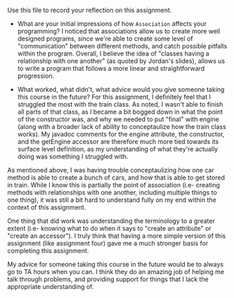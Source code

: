 Use this file to record your reflection on this assignment.

- What are your initial impressions of how `Association` affects your programming?
I noticed that associations allow us to create more well designed programs, since we're able to create some level of "communication" between different methods, and catch possible pitfalls within the program. Overall, I believe the idea of "classes having a relationship with one another" (as quoted by Jordan's slides), allows us to write a program that follows a more linear and straightforward progression. 

- What worked, what didn't, what advice would you give someone taking this course in the future?
For this assignment, I definitely feel that I struggled the most with the train class. As noted, I wasn't able to finish all parts of that class, as I became a bit bogged down in what the point of the constructor was, and why we needed to put "final" with engine (along with a broader lack of ability to conceptaulize how the train class works). My javadoc comments for the engine attribute, the constructor, and the getEngine accessor are therefore much more tied towards its surface level definition, as my understanding of what they're actually doing was something I struggled with. 

As mentioned above, I was having trouble conceptaulizing how one car method is able to create a bunch of cars, and how that is able to get stored in train. While I know this is partially the point of association (i.e- creating methods with relationships with one another, including multiple things to one thing), it was still a bit hard to understand fully on my end within the context of this assignment.

One thing that did work was understanding the terminology to a greater extent (i.e- knowing what to do when it says to "create an attribute" or "create an accessor"). I truly think that having a more simple version of this assignment (like assignment four) gave me a much stronger basis for completing this assignment. 

My advice for someone taking this course in the future would be to always go to TA hours when you can. I think they do an amazing job of helping me talk through problems, and providing support for things that I lack the appropriate understanding of. 